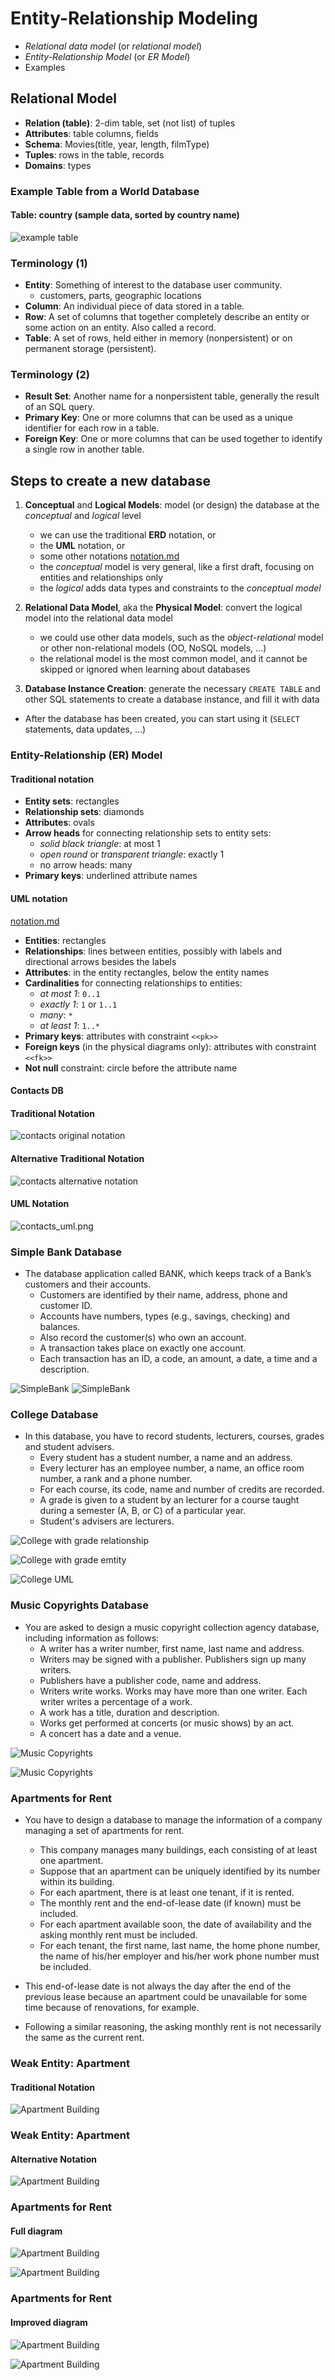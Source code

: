 # Entity-Relationship Modeling

- *Relational data model* (or *relational model*)
- *Entity-Relationship Model* (or *ER Model*)
- Examples

## Relational Model

- **Relation (table)**: 2-dim table, set (not list) of tuples
- **Attributes**: table columns, fields
- **Schema**: Movies(title, year, length, filmType)
- **Tuples**: rows in the table, records
- **Domains**: types

### Example Table from a World Database

#### Table: **country** (sample data, sorted by country name)

![example table](../images/relational_table.png)

### Terminology (1)

- **Entity**: Something of interest to the database user community.
    - customers, parts, geographic locations
- **Column**: An individual piece of data stored in a table.
- **Row**: A set of columns that together completely describe an entity or some
  action on an entity. Also called a record.
- **Table**: A set of rows, held either in memory (nonpersistent) or on
  permanent storage (persistent).

### Terminology (2)

- **Result Set**: Another name for a nonpersistent table, generally the result
  of an SQL query.
- **Primary Key**: One or more columns that can be used as a unique identifier
  for each row in a table.
- **Foreign Key**: One or more columns that can be used together to identify a
  single row in another table.

## Steps to create a new database

1. **Conceptual** and **Logical Models**: model (or design) the database at the
   *conceptual* and *logical* level
    - we can use the traditional **ERD** notation, or
    - the **UML** notation, or
    - some other notations [notation.md](..%2Fdiagrams%2Fnotation.md)
    - the *conceptual* model is very general, like a first draft, focusing on
      entities and relationships only
    - the *logical* adds data types and constraints to the *conceptual model*


2. **Relational Data Model**, aka the **Physical Model**: convert the logical
   model into the relational data model
    - we could use other data models, such as the *object-relational* model or
      other non-relational models (OO, NoSQL models, ...)
    - the relational model is the most common model, and it cannot be skipped or
      ignored when learning about databases

3. **Database Instance Creation**: generate the necessary `CREATE TABLE` and
   other SQL statements to create a database
   instance, and fill it with data

- After the database has been created, you can start using it (`SELECT`
  statements, data updates, ...)

### Entity-Relationship (ER) Model

#### Traditional notation

- **Entity sets**: rectangles
- **Relationship sets**: diamonds
- **Attributes**: ovals
- **Arrow heads** for connecting relationship sets to entity sets:
    - *solid black triangle*: at most 1
    - *open round* or *transparent triangle*: exactly 1
    - no arrow heads: many
- **Primary keys**: underlined attribute names

#### UML notation

[notation.md](..%2Fdiagrams%2Fnotation.md)

- **Entities**: rectangles
- **Relationships**: lines between entities, possibly with labels and
  directional arrows besides the labels
- **Attributes**: in the entity rectangles, below the entity names
- **Cardinalities** for connecting relationships to entities:
    - *at most 1*: `0..1`
    - *exactly 1*: `1` or `1..1`
    - *many*: `*`
    - *at least 1*: `1..*`
- **Primary keys**: attributes with constraint `<<pk>>`
- **Foreign keys** (in the physical diagrams only): attributes with
  constraint `<<fk>>`
- **Not null** constraint: circle before the attribute name

#### Contacts DB

#### Traditional Notation 

![contacts original notation](../images/contacts_orig.png)

#### Alternative Traditional Notation

![contacts alternative notation](../images/contacts_alt.png)

#### UML Notation

![contacts_uml.png](../images/contacts_uml.png)

### Simple Bank Database

- The database application called BANK, which keeps track of a Bank’s customers
  and their accounts.
    - Customers are identified by their name, address, phone and customer ID.
    - Accounts have numbers, types (e.g., savings, checking) and balances.
    - Also record the customer(s) who own an account.
    - A transaction takes place on exactly one account.
    - Each transaction has an ID, a code, an amount, a date, a time and a
      description.

![SimpleBank](../images/SimpleBank.png)
![SimpleBank](../images/SimpleBank_uml.png)

### College Database

- In this database, you have to record students, lecturers, courses, grades and
  student advisers.
    - Every student has a student number, a name and an address.
    - Every lecturer has an employee number, a name, an office room number, a
      rank and a phone number.
    - For each course, its code, name and number of credits are recorded.
    - A grade is given to a student by an lecturer for a course taught during a
      semester (A, B, or C) of a particular
      year.
    - Student's advisers are lecturers.

![College with grade relationship](../images/College_grade_rel.png)

![College with grade emtity](../images/College_grade_ent.png)

![College UML](../images/College_uml.png)

### Music Copyrights Database

- You are asked to design a music copyright collection agency database,
  including information as follows:
    - A writer has a writer number, first name, last name and address.
    - Writers may be signed with a publisher. Publishers sign up many writers.
    - Publishers have a publisher code, name and address.
    - Writers write works. Works may have more than one writer. Each writer
      writes a percentage of a work.
    - A work has a title, duration and description.
    - Works get performed at concerts (or music shows) by an act.
    - A concert has a date and a venue.

![Music Copyrights](../images/Music.png)

![Music Copyrights](../images/Music_uml.png)

### Apartments for Rent

- You have to design a database to manage the information of a company managing
  a set of apartments for rent.
    - This company manages many buildings, each consisting of at least one
      apartment.
    - Suppose that an apartment can be uniquely identified by its number within
      its building.
    - For each apartment, there is at least one tenant, if it is rented.
    - The monthly rent and the end-of-lease date (if known) must be included.
    - For each apartment available soon, the date of availability and the asking
      monthly rent must be included.
    - For each tenant, the first name, last name, the home phone number, the
      name of his/her employer and his/her work
      phone number must be included.

- This end-of-lease date is not always the day after the end of the previous
  lease because an apartment could be
  unavailable for some time because of renovations, for example.
- Following a similar reasoning, the asking monthly rent is not necessarily the
  same as the current rent.

### Weak Entity: Apartment

#### Traditional Notation

![Apartment Building](../images/ER_apartment_building_orig.png)

### Weak Entity: Apartment

#### Alternative Notation

![Apartment Building](../images/ER_apartment_building_new.png)

### Apartments for Rent

#### Full diagram

![Apartment Building](../images/ER_apartment_building_full.png)

![Apartment Building](../images/ER_apartment_building_uml.png)

### Apartments for Rent

#### Improved diagram

![Apartment Building](../images/ER_apartment_building_improved.png)

![Apartment Building](../images/ER_apartment_building_improved_uml.png)
